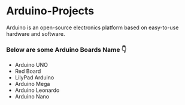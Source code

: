 # Arduino-Projects

Arduino is an open-source electronics platform based on easy-to-use hardware and software.

### Below are some Arduino Boards Name :point_down:
- Arduino UNO
- Red Board
- LilyPad Arduino
- Arduino Mega
- Arduino Leonardo
- Arduino Nano

